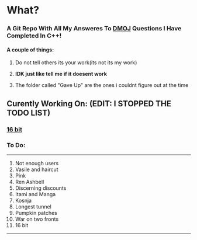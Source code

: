 # What?
### A Git Repo With All My Answeres To [DMOJ](https://dmoj.ca/) Questions I Have Completed In C++!

#### A couple of things:

1) Do not tell others its your work(its not its my work)<b>

2) IDK just like tell me if it doesent work </b>

3) The folder called "Gave Up" are the ones i couldnt figure out at the time


## Curently Working On: (EDIT: I STOPPED THE TODO LIST)<br>
### [16 bit]([https://dmoj.ca/problem/coci10c1p1](https://dmoj.ca/problem/16bitswonly))

### To Do:
---
1. Not enough users
2. Vasile and haircut
3. Pink
3. Ren Ashbell
4. Discerning discounts
5. Itami and Manga
6. Kosnja
7. Longest tunnel
8. Pumpkin patches
9. War on two fronts
10. 16 bit
---